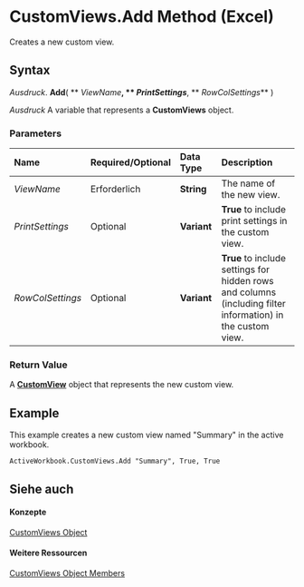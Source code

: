 
# CustomViews.Add Method (Excel)

Creates a new custom view.


## Syntax

 _Ausdruck_. **Add**( ** _ViewName_**, ** _PrintSettings_**, ** _RowColSettings_** )

 _Ausdruck_ A variable that represents a **CustomViews** object.


### Parameters



|**Name**|**Required/Optional**|**Data Type**|**Description**|
|:-----|:-----|:-----|:-----|
| _ViewName_|Erforderlich|**String**|The name of the new view.|
| _PrintSettings_|Optional|**Variant**|**True** to include print settings in the custom view.|
| _RowColSettings_|Optional|**Variant**|**True** to include settings for hidden rows and columns (including filter information) in the custom view.|

### Return Value

A  **[CustomView](e16b1920-faeb-62d4-4d27-59745c4f5355.md)** object that represents the new custom view.


## Example

This example creates a new custom view named "Summary" in the active workbook.


```
ActiveWorkbook.CustomViews.Add "Summary", True, True
```


## Siehe auch


#### Konzepte


[CustomViews Object](f970bdf7-371b-ba41-89a3-bef2c6907f1a.md)
#### Weitere Ressourcen


[CustomViews Object Members](http://msdn.microsoft.com/library/694d7e53-a38b-e4c3-eb44-d35c758e1352%28Office.15%29.aspx)